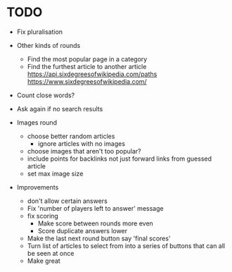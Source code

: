 # TODO


* Fix pluralisation
* Other kinds of rounds
  * Find the most popular page in a category
  * Find the furthest article to another article https://api.sixdegreesofwikipedia.com/paths
  https://www.sixdegreesofwikipedia.com/
* Count close words?
* Ask again if no search results

* Images round
  * choose better random articles
    * ignore articles with no images
  * choose images that aren't too popular?
  * include points for backlinks not just forward links from guessed article
  * set max image size

* Improvements
  * don't allow certain answers
  * Fix 'number of players left to answer' message
  * fix scoring
    * Make score between rounds more even
    * Score duplicate answers lower
  * Make the last next round button say 'final scores'
  * Turn list of articles to select from into a series of buttons that can all be seen at once
  * Make great
